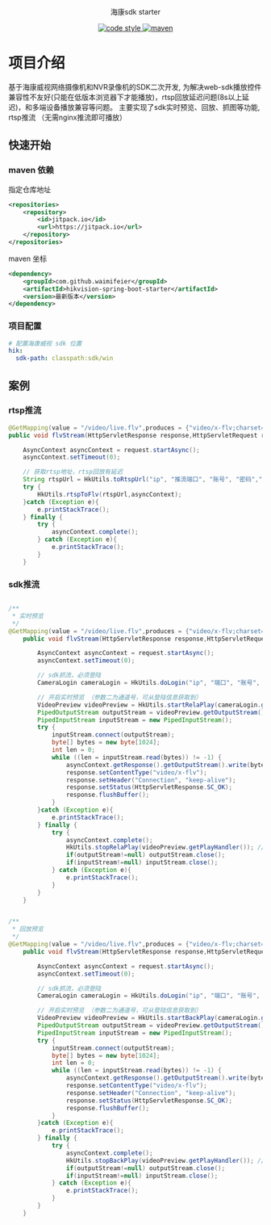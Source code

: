 <p align="center">
    海康sdk starter
</p>

<p align="center">
    <a href="https://www.apache.org/licenses/LICENSE-2.0">
        <img alt="code style" src="https://img.shields.io/badge/license-Apache%202-4EB1BA.svg?style=flat-square">
   </a>

  <a href="https://jitpack.io/#waimifeier/hikvision-spring-boot-starter">
    <img alt="maven" src="https://jitpack.io/v/waimifeier/hikvision-spring-boot-starter.svg">
  </a>

</p>

# 项目介绍

基于海康威视网络摄像机和NVR录像机的SDK二次开发, 为解决web-sdk播放控件兼容性不友好(只能在低版本浏览器下才能播放)，rtsp回放延迟问题(8s以上延迟)，和多端设备播放兼容等问题。 主要实现了sdk实时预览、回放、抓图等功能, rtsp推流 （无需nginx推流即可播放）


## 快速开始

### maven 依赖

指定仓库地址
```xml
<repositories>
    <repository>
        <id>jitpack.io</id>
        <url>https://jitpack.io</url>
    </repository>
</repositories>
```

maven 坐标
```xml
<dependency>
    <groupId>com.github.waimifeier</groupId>
    <artifactId>hikvision-spring-boot-starter</artifactId>
    <version>最新版本</version>
</dependency>
```


### 项目配置

```yaml
# 配置海康威视 sdk 位置
hik:
  sdk-path: classpath:sdk/win
```
## 案例
### rtsp推流
```java
@GetMapping(value = "/video/live.flv",produces = {"video/x-flv;charset=UTF-8"})
public void flvStream(HttpServletResponse response,HttpServletRequest request){

    AsyncContext asyncContext = request.startAsync();
    asyncContext.setTimeout(0);

    // 获取rtsp地址，rtsp回放有延迟
    String rtspUrl = HkUtils.toRtspUrl("ip", "推流端口", "账号", "密码","通道号");
    try {
        HkUtils.rtspToFlv(rtspUrl,asyncContext);
    }catch (Exception e){
        e.printStackTrace();
    } finally {
        try {
            asyncContext.complete();
        } catch (Exception e){
            e.printStackTrace();
        }
    }
```

### sdk推流
```java

/**
 * 实时预览
 */
@GetMapping(value = "/video/live.flv",produces = {"video/x-flv;charset=UTF-8"})
    public void flvStream(HttpServletResponse response,HttpServletRequest request){

        AsyncContext asyncContext = request.startAsync();
        asyncContext.setTimeout(0);

        // sdk抓流，必须登陆
        CameraLogin cameraLogin = HkUtils.doLogin("ip", "端口", "账号", "密码");

        // 开启实时预览 （参数二为通道号，可从登陆信息获取到）
        VideoPreview videoPreview = HkUtils.startRelaPlay(cameraLogin.getUserId(),17);
        PipedOutputStream outputStream = videoPreview.getOutputStream();
        PipedInputStream inputStream = new PipedInputStream();
        try {
            inputStream.connect(outputStream);
            byte[] bytes = new byte[1024];
            int len = 0;
            while ((len = inputStream.read(bytes)) != -1) {
                asyncContext.getResponse().getOutputStream().write(bytes);
                response.setContentType("video/x-flv");
                response.setHeader("Connection", "keep-alive");
                response.setStatus(HttpServletResponse.SC_OK);
                response.flushBuffer();
            }
        }catch (Exception e){
            e.printStackTrace();
        } finally {
            try {
                asyncContext.complete();
                HkUtils.stopRelaPlay(videoPreview.getPlayHandler()); // 记得关闭预览
                if(outputStream!=null) outputStream.close();
                if(inputStream!=null) inputStream.close();
            } catch (Exception e){
                e.printStackTrace();
            }
        }
    }
```


```java

/**
 * 回放预览
 */
@GetMapping(value = "/video/live.flv",produces = {"video/x-flv;charset=UTF-8"})
    public void flvStream(HttpServletResponse response,HttpServletRequest request){

        AsyncContext asyncContext = request.startAsync();
        asyncContext.setTimeout(0);

        // sdk抓流，必须登陆
        CameraLogin cameraLogin = HkUtils.doLogin("ip", "端口", "账号", "密码");

        // 开启实时预览 （参数二为通道号，可从登陆信息获取到）
        VideoPreview videoPreview = HkUtils.startBackPlay(cameraLogin.getUserId(),17,"开始时间","结束时间");
        PipedOutputStream outputStream = videoPreview.getOutputStream();
        PipedInputStream inputStream = new PipedInputStream();
        try {
            inputStream.connect(outputStream);
            byte[] bytes = new byte[1024];
            int len = 0;
            while ((len = inputStream.read(bytes)) != -1) {
                asyncContext.getResponse().getOutputStream().write(bytes);
                response.setContentType("video/x-flv");
                response.setHeader("Connection", "keep-alive");
                response.setStatus(HttpServletResponse.SC_OK);
                response.flushBuffer();
            }
        }catch (Exception e){
            e.printStackTrace();
        } finally {
            try {
                asyncContext.complete();
                HkUtils.stopBackPlay(videoPreview.getPlayHandler()); // 记得关闭回放预览
                if(outputStream!=null) outputStream.close();
                if(inputStream!=null) inputStream.close();
            } catch (Exception e){
                e.printStackTrace();
            }
        }
    }
```